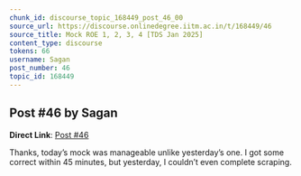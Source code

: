 ```yaml
---
chunk_id: discourse_topic_168449_post_46_00
source_url: https://discourse.onlinedegree.iitm.ac.in/t/168449/46
source_title: Mock ROE 1, 2, 3, 4 [TDS Jan 2025]
content_type: discourse
tokens: 66
username: Sagan
post_number: 46
topic_id: 168449
---
```


## Post #46 by Sagan

**Direct Link**: [Post #46](https://discourse.onlinedegree.iitm.ac.in/t/168449/46)

Thanks, today’s mock was manageable unlike yesterday’s one. I got some correct within 45 minutes, but yesterday, I couldn’t even complete scraping.
